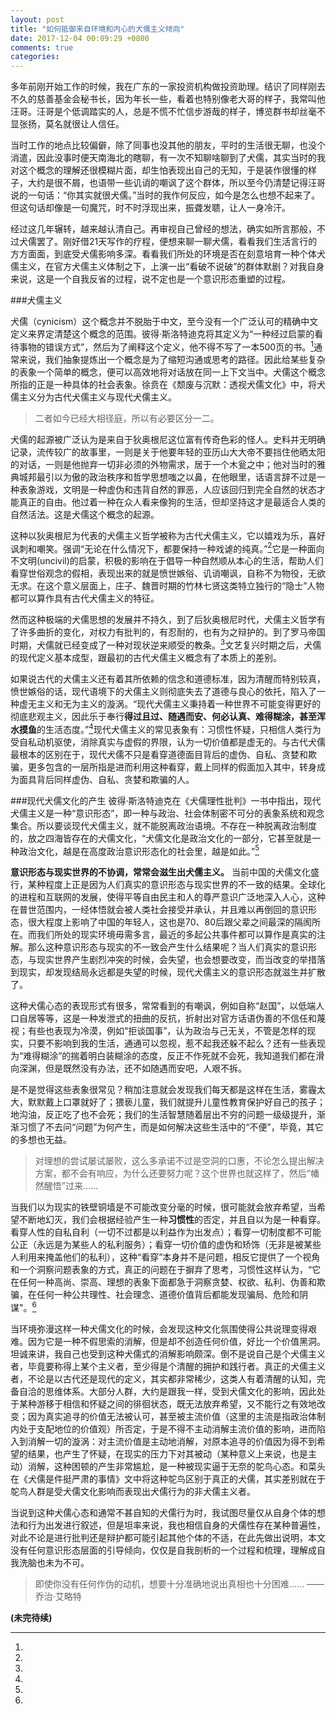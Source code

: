 ```yaml
---
layout: post
title: "如何抵御来自环境和内心的犬儒主义倾向"
date: 2017-12-04 00:09:29 +0800
comments: true
categories:
---
```


多年前刚开始工作的时候，我在广东的一家投资机构做投资助理。结识了同样刚去不久的慈善基金会秘书长，因为年长一些，看着也特别像老大哥的样子，我常叫他汪哥。汪哥是个低调踏实的人，总是不慌不忙信步游哉的样子，博览群书却丝毫不显张扬，莫名就很让人信任。

当时工作的地点比较偏僻，除了同事也没其他的朋友，平时的生活很无聊，也没个消遣，因此没事时便天南海北的瞎聊，有一次不知聊啥聊到了犬儒，其实当时的我对这个概念的理解还很模糊片面，却生怕表现出自己的无知，于是装作很懂的样子，大约是很不屑，也语带一些讥诮的嘲讽了这个群体，所以至今仍清楚记得汪哥说的一句话：“你其实就很犬儒。”当时的我作何反应，如今是怎么也想不起来了。但这句话却像是一句魔咒，时不时浮现出来，振聋发聩，让人一身冷汗。

经过这几年辗转，越来越认清自己。再审视自己曾经的想法，确实如所言那般，不过犬儒罢了。刚好借21天写作的疗程，便想来聊一聊犬儒，看看我们生活言行的方方面面，到底受犬儒影响多深。看看我们所处的环境是否在刻意培育一种个体犬儒主义，在官方犬儒主义体制之下，上演一出“看破不说破”的群体默剧？对我自身来说，这是一个自我反省的过程，说不定也是一个意识形态重塑的过程。

###犬儒主义

犬儒（cynicism）这个概念并不脱胎于中文，至今没有一个广泛认可的精确中文定义来界定清楚这个概念的范围。彼得·斯洛特迪克将其定义为“一种经过启蒙的看待事物的错误方式”，然后为了阐释这个定义，他不得不写了一本500页的书。[^1]通常来说，我们抽象提炼出一个概念是为了缩短沟通或思考的路径。因此给某些复杂的表象一个简单的概念，便可以高效地将对话放在同一上下文当中。犬儒这个概念所指的正是一种具体的社会表象。徐贲在《颓废与沉默：透视犬儒文化》中，将犬儒主义分为古代犬儒主义与现代犬儒主义。

>二者如今已经大相径庭，所以有必要区分一二。

犬儒的起源被广泛认为是来自于狄奥根尼这位富有传奇色彩的怪人。史料并无明确记录，流传较广的故事里，一则是关于他要年轻的亚历山大大帝不要挡住他晒太阳的对话，一则是他抛弃一切非必须的外物需求，居于一个木瓮之中；他对当时的雅典城邦最引以为傲的政治秩序和哲学思想嗤之以鼻，在他眼里，话语言辞不过是一种表象游戏，文明是一种虚伪和违背自然的罪恶，人应该回归到完全自然的状态才能真正的自由。他过着一种在众人看来像狗的生活，但却坚持这才是最适合人类的自然活法。这是犬儒这个概念的起源。

这种以狄奥根尼为代表的犬儒主义哲学被称为古代犬儒主义，它以嬉戏为乐，喜好讽刺和嘲笑。强调“无论在什么情况下，都要保持一种戏谑的纯真。”[^2]它是一种面向不文明(uncivil)的启蒙，积极的影响在于倡导一种自然顺从本心的生活，帮助人们看穿世俗观念的假相，表现出来的就是愤世嫉俗、讥诮嘲讽，自称不为物役，无欲无求。在这个意义层面上，庄子、魏晋时期的竹林七贤这类特立独行的“隐士”人物都可以算作具有古代犬儒主义的特征。

然而这种极端的犬儒思想的发展并不持久，到了后狄奥根尼时代，犬儒主义哲学有了许多曲折的变化，对权力有批判的，有忍耐的，也有为之辩护的。到了罗马帝国时期，犬儒就已经变成了一种对现状逆来顺受的教条。[^3]文艺复兴时期之后，犬儒的现代定义基本成型，跟最初的古代犬儒主义概念有了本质上的差别。

如果说古代的犬儒主义还有着其所依赖的信念和道德标准，因为清醒而特别较真，愤世嫉俗的话，现代语境下的犬儒主义则彻底失去了道德与良心的依托，陷入了一种虚无主义和无为主义的漩涡。“现代犬儒主义秉持着一种世界不可能变得更好的彻底悲观主义，因此乐于奉行**得过且过、随遇而安、何必认真、难得糊涂，甚至浑水摸鱼**的生活态度。”[^4]现代犬儒主义的常见表象有：习惯性怀疑，只相信人类行为受自私动机驱使，消除真实与虚假的界限，认为一切价值都是虚无的。与古代犬儒最根本的区别在于，现代犬儒不只是看穿道德面目背后的虚伪、自私、贪婪和欺骗，更多包含的一层所指是进而利用这种看穿，戴上同样的假面加入其中，转身成为面具背后同样虚伪、自私、贪婪和欺骗的人。

###现代犬儒文化的产生
彼得·斯洛特迪克在《犬儒理性批判》一书中指出，现代犬儒主义是一种“意识形态”，即一种与政治、社会体制密不可分的表象系统和观念集合。所以要谈现代犬儒主义，就不能脱离政治语境。不存在一种脱离政治制度的，放之四海皆存在的犬儒文化，“犬儒文化是政治文化的一部分，它甚至就是一种政治文化，越是在高度政治意识形态化的社会里，越是如此。”[^5]

**意识形态与现实世界的不协调，常常会滋生出犬儒主义。** 当前中国的犬儒文化盛行，某种程度上正是因为人们真实的意识形态与现实世界的不一致的结果。全球化的进程和互联网的发展，使得平等自由民主和人的尊严意识广泛地深入人心，这种在普世范围内，一经体悟就会被人类社会接受并承认，并且难以再倒回的意识形态，很大程度上影响了中国的年轻人，这也是70、80后跟父辈之间最深的隔阂所在。而我们所处的现实环境毋需多言，最近的多起公共事件都可以算作是真实的注解。那么这种意识形态与现实的不一致会产生什么结果呢？当人们真实的意识形态，与现实世界产生剧烈冲突的时候，会失望，也会想要改变，而当改变的举措落到现实，却发现结局永远都是失望的时候，现代犬儒主义的意识形态就滋生并扩散了。

这种犬儒心态的表现形式有很多，常常看到的有嘲讽，例如自称“赵国”，以低端人口自居等等，这是一种发泄式的扭曲的反抗，折射出对官方话语伪善的不信任和蔑视；有些也表现为冷漠，例如“拒谈国事”，认为政治与己无关，不管是怎样的现实，只要不影响到我的生活，通通可以忽视，惹不起我还躲不起么？还有一些表现为“难得糊涂”的揣着明白装糊涂的态度，反正不作死就不会死，我知道我们都在滑向深渊，但是既然没有办法，还不如随遇而安吧，人艰不拆。

是不是觉得这些表象很常见？稍加注意就会发现我们每天都是这样在生活，雾霾太大，默默戴上口罩就好了；猥亵儿童，我们就提升儿童性教育保护好自己的孩子；地沟油，反正吃了也不会死；我们的生活智慧随着层出不穷的问题一级级提升，渐渐习惯了不去问“问题”为何产生，而是如何解决这些生活中的“不便”，毕竟，其它的多想也无益。

>对理想的尝试屡试屡败，这么多承诺不过是空洞的口惠，不论怎么提出解决方案，都不会有响应，为什么还要努力呢？这个世界也就这样了，然后“幡然醒悟”过来……

当我们以为现实的铁壁铜墙是不可能改变分毫的时候，很可能就会放弃希望，当希望不断地幻灭，我们会根据经验产生一种**习惯性**的否定，并且自以为是一种看穿。看穿人性的自私自利（一切不过都是以利益作为出发点）；看穿一切制度都不可能公正（永远是为某些人的私利服务）；看穿一切价值的虚伪和矫饰（无非是被某些人利用来掩盖他们的私利），这种“看穿”本身并不是问题，相反它提供了一个视角和一个洞察问题表象的方式，真正的问题在于摒弃了思考，习惯性这样认为，“它在任何一种高尚、崇高、理想的表象下面都急于洞察贪婪、权欲、私利、伪善和欺骗，在任何一种公共理性、社会理念、道德价值背后都能发现骗局、危险和阴谋"。[^6]

当环境弥漫这样一种犬儒文化的时候，会发现这种文化氛围使得公共说理变得艰难。因为它是一种不假思索的消解，但是却不创造任何价值，好比一个价值黑洞。坦诚来讲，我自己也受到这种犬儒式的消解影响颇深。倒不是说自己是个犬儒主义者，毕竟要称得上某个主义者，至少得是个清醒的拥护和践行者。真正的犬儒主义者，不论是以古代还是现代的定义，其实都非常稀少，这类人有着清醒的认知，完备自洽的思维体系。大部分人群，大约是跟我一样，受到犬儒文化的影响，因此处于某种游移于相信和怀疑之间的徘徊状态，既无法放弃希望，又不能行之有效地改变；因为真实追寻的价值无法被认可，甚至被主流价值（这里的主流是指政治体制内处于支配地位的价值观）所否定，于是不得不主动消解主流价值的影响，进而陷入到消解一切的漩涡：对主流价值是主动地消解，对原本追寻的价值因为得不到希望的结果，也产生了怀疑，在现实的压力下对其被动（某种意义上来说，也是主动）消解，这种困顿的产生非常尴尬，是一种被现实逼于无奈的鸵鸟心态。和菜头在《犬儒是件挺严肃的事情》文中将这种鸵鸟区别于真正的犬儒，其实差别就在于鸵鸟人群是受犬儒文化影响而表现出犬儒行为的非犬儒主义者。

当说到这种犬儒心态和通常不甚自知的犬儒行为时，我试图尽量仅从自身个体的想法和行为出发进行叙述，但是坦率来说，我也相信自身的犬儒性存在某种普遍性，对此不论是进行批判还是辩护都可能引起其他个体的不适，在此先做出说明，本文没有任何意识形态层面的引导倾向，仅仅是自我剖析的一个过程和梳理，理解成自我洗脑也未为不可。

>即使你没有任何作伪的动机，想要十分准确地说出真相也十分困难……   ——乔治·艾略特

**(未完待续)**



[^1]:

[^2]:

[^3]:

[^4]:

[^5]:

[^6]:
